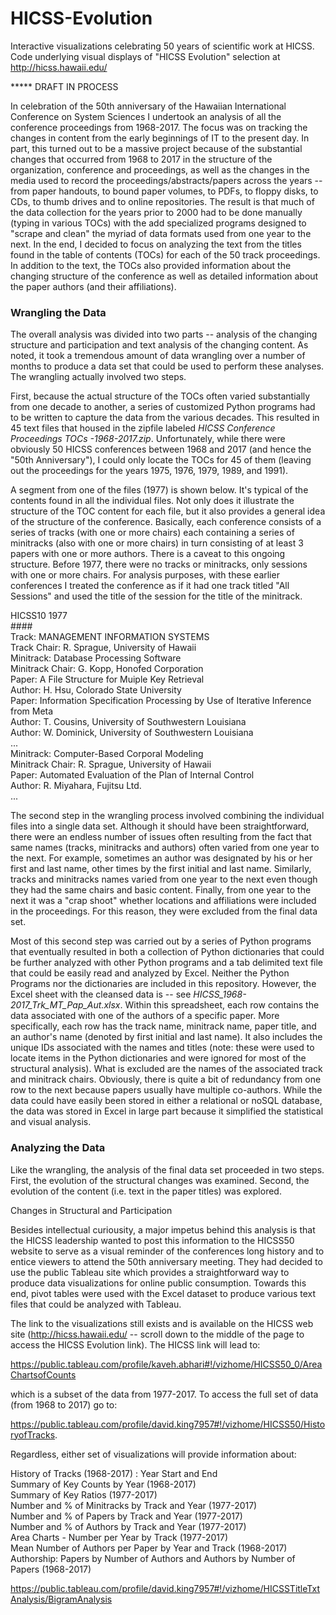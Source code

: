 # HICSS-Evolution

Interactive visualizations celebrating 50 years of scientific work at HICSS.  Code underlying visual displays of "HICSS Evolution" selection at  http://hicss.hawaii.edu/

*****  DRAFT IN PROCESS

In celebration of the 50th anniversary of the Hawaiian International Conference on System Sciences I undertook an analysis of all the conference proceedings from 1968-2017. The focus was on tracking the changes in content from the early beginnings of IT to the present day.  In part, this turned out to be a massive project because of the substantial changes that occurred from 1968 to 2017 in the structure of the organization, conference and proceedings, as well as the changes in the media used to record the proceedings/abstracts/papers across the years -- from paper handouts, to bound paper volumes, to PDFs, to floppy disks, to CDs, to thumb drives and to online repositories.  The result is that much of the data collection for the years prior to 2000 had to be done manually (typing in various TOCs) with the add specialized programs designed to "scrape and clean" the myriad of data formats used from one year to the next. In the end, I decided to focus on analyzing the text from the titles found in the table of contents (TOCs) for each of the 50 track proceedings. In addition to the text, the TOCs also provided information about the changing structure of the conference as well as detailed information about the paper authors (and their affiliations).

<h3>Wrangling the Data</h3>

The overall analysis was divided into two parts -- analysis of the changing structure and participation and text analysis of the changing content. As noted, it took a tremendous amount of data wrangling over a number of months to produce a data set that could be used to perform these analyses. The wrangling actually involved two steps.  

First, because the actual structure of the TOCs often varied substantially from one decade to another, a series of customized Python programs had to be written to capture the data from the various decades.  This resulted in 45 text files that housed in the zipfile labeled <em>HICSS Conference Proceedings TOCs -1968-2017.zip</em>. Unfortunately, while there were obviously 50 HICSS conferences between 1968 and 2017 (and hence the "50th Anniversary"), I could only locate the TOCs for 45 of them (leaving out the proceedings for the years 1975, 1976, 1979, 1989, and 1991).  

A segment from one of the files (1977) is shown below.  It's typical of the contents found in all the individual files. Not only does it illustrate the structure of the TOC content for each file, but it also provides a general idea of the structure of the conference. Basically, each conference consists of a series of tracks (with one or more chairs) each containing a series of minitracks (also with one or more chairs) in turn consisting of at least 3 papers with one or more authors. There is a caveat to this ongoing structure. Before 1977, there were no tracks or minitracks, only sessions with one or more chairs.  For analysis purposes, with these earlier conferences I treated the conference as if it had one track titled "All Sessions" and used the title of the session for the title of the minitrack.

HICSS10 1977<br>
####<br>
Track: MANAGEMENT INFORMATION SYSTEMS<br>
Track Chair: R. Sprague, University of Hawaii<br>
Minitrack: Database Processing Software<br>
Minitrack Chair: G. Kopp, Honofed Corporation<br>
Paper: A File Structure for Muiple Key Retrieval<br>
Author: H. Hsu, Colorado State University<br>
Paper: Information Specification Processing by Use of Iterative Inference from Meta<br>
Author: T. Cousins, University of Southwestern Louisiana<br>
Author: W. Dominick, University of Southwestern Louisiana<br>
...<br>
Minitrack: Computer-Based Corporal Modeling<br>
Minitrack Chair: R. Sprague, University of Hawaii<br>
Paper: Automated Evaluation of the Plan of Internal Control<br>
Author: R. Miyahara, Fujitsu Ltd.<br>
...<br>

The second step in the wrangling process involved combining the individual files into a single data set. Although it should have been straightforward, there were an endless number of issues often resulting from the fact that same names (tracks, minitracks and authors) often varied from one year to the next. For example, sometimes an author was designated by his or her first and last name, other times by the first initial and last name. Similarly, tracks and minitracks names varied from one year to the next even though they had the same chairs and basic content. Finally, from one year to the next it was a "crap shoot" whether locations and affiliations were included in the proceedings. For this reason, they were excluded from the final data set.

Most of this second step was carried out by a series of Python programs that eventually resulted in both a collection of Python dictionaries that could be further analyzed with other Python programs and a tab delimited text file that could be easily read and analyzed by Excel. Neither the Python Programs nor the dictionaries are included in this repository.  However, the Excel sheet with the cleansed data is -- see <EM>HICSS_1968-2017_Trk_MT_Pap_Aut.xlsx</EM>. Within this spreadsheet, each row contains the data associated with one of the authors of a specific paper.  More specifically, each row has the track name, minitrack name, paper title, and an author's name (denoted by first initial and last name). It also includes the unique IDs associated with the names and titles (note: these were used to locate items in the Python dictionaries and were ignored for most of the structural analysis).  What is excluded are the names of the associated track and minitrack chairs. Obviously, there is quite a bit of redundancy from one row to the next because papers usually have multiple co-authors. While the data could have easily been stored in either a relational or noSQL database, the data was stored in Excel in large part because it simplified the statistical and visual analysis.

<h3>Analyzing the Data</h3>

Like the wrangling, the analysis of the final data set proceeded in two steps. First, the evolution of the structural changes was examined. Second, the evolution of the content (i.e. text in the paper titles) was explored.

<bold>Changes in Structural and Participation</bold>

Besides intellectual curiousity, a major impetus behind this analysis is that the HICSS leadership wanted to post this information to the HICSS50 website to serve as a visual reminder of the conferences long history and to entice viewers to attend the 50th anniversary meeting. They had decided to use the public Tableau site which provides a straightforward way to produce data visualizations for online public consumption. Towards this end, pivot tables were used with the Excel dataset to produce various text files that could be analyzed with Tableau.  

The link to the visualizations still exists and is available on the HICSS web site (http://hicss.hawaii.edu/ -- scroll down to the middle of the page to access the HICSS Evolution link). The HICSS link will lead to:

https://public.tableau.com/profile/kaveh.abhari#!/vizhome/HICSS50_0/AreaChartsofCounts

which is a subset of the data from 1977-2017. To access the full set of data (from 1968 to 2017) go to:

https://public.tableau.com/profile/david.king7957#!/vizhome/HICSS50/HistoryofTracks. 

Regardless, either set of visualizations will provide information about:

History of Tracks (1968-2017) : Year Start and End<br>
Summary of Key Counts by Year (1968-2017)<br>
Summary of Key Ratios (1977-2017)<br>
Number and % of Minitracks by Track and Year (1977-2017)<br>
Number and % of Papers by Track and Year (1977-2017)<br>
Number and % of Authors by Track and Year (1977-2017)<br>
Area Charts - Number per Year by Track (1977-2017)<br>
Mean Number of Authors per Paper by Year and Track (1968-2017)<br>
Authorship: Papers by Number of Authors and Authors by Number of Papers (1968-2017)<br>

https://public.tableau.com/profile/david.king7957#!/vizhome/HICSSTitleTxtAnalysis/BigramAnalysis</li>


